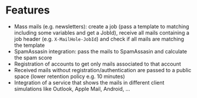 # Features

* Mass mails (e.g. newsletters): create a job (pass a template to matching including some variables and get a JobId), receive all mails containing a job header (e.g. `X-MailHole-JobId`) and check if all mails are matching the template
* SpamAssasin integration: pass the mails to SpamAssasin and calculate the spam score
* Registration of accounts to get only mails associated to that account
* Received mails without registration/authentication are passed to a public space (lower retention policy e.g. 10 minutes)
* Integration of a service that shows the mails in different client simulations like Outlook, Apple Mail, Android, ...